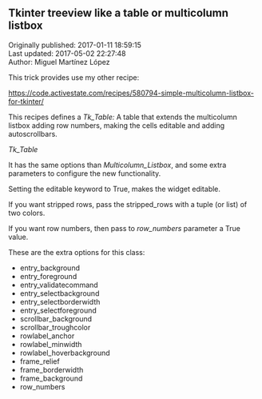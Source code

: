 ## Tkinter treeview like a table or multicolumn listbox  
Originally published: 2017-01-11 18:59:15  
Last updated: 2017-05-02 22:27:48  
Author: Miguel Martínez López  
  
This trick provides use my other recipe:

https://code.activestate.com/recipes/580794-simple-multicolumn-listbox-for-tkinter/

This recipes defines a *Tk_Table:* A table that extends the multicolumn listbox adding row numbers, making the cells editable and adding autoscrollbars.

*Tk_Table*

It has the same options than *Multicolumn_Listbox*, and some extra parameters to configure the new functionality.

Setting the editable keyword to True, makes the widget editable.

If you want stripped rows, pass the stripped_rows with a tuple (or list) of two colors.

If you want row numbers, then pass to *row_numbers* parameter a True value.

These are the extra options for this class:

- entry_background
- entry_foreground
- entry_validatecommand
- entry_selectbackground
- entry_selectborderwidth
- entry_selectforeground
- scrollbar_background
- scrollbar_troughcolor
- rowlabel_anchor
- rowlabel_minwidth
- rowlabel_hoverbackground
- frame_relief
- frame_borderwidth
- frame_background
- row_numbers